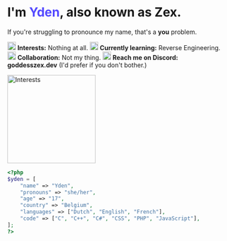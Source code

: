# I'm <span style="color:rgb(84,74,255);"> Yden</span>, also known as Zex.
If you're struggling to pronounce my name, that's a **you** problem.

<img src="https://cdn.discordapp.com/emojis/1165658981671374868.webp?size=96&quality=lossless" alt="Interests" height="19"/> **Interests:** Nothing at all.
<img src="https://cdn.discordapp.com/emojis/1208803787062386748.gif?size=96&quality=lossless" alt="Interests" height="19"/> **Currently learning:** Reverse Engineering.
<img src="https://cdn.discordapp.com/emojis/1012428967262830632.webp?size=96&quality=lossless" alt="Interests" height="19"/> **Collaboration:** Not my thing.
<img src="https://cdn.discordapp.com/emojis/1062172029152935947.webp?size=96&quality=lossless" alt="Interests" height="19"/> **Reach me on Discord:** **goddesszex.dev** (I'd prefer if you don't bother.)

<img src="https://cdn.discordapp.com/attachments/1130801809741578300/1214729959323730050/cat.gif?ex=65fa2c6e&is=65e7b76e&hm=67a363015896f8ba4620e22df067eb2085a9f606d449b6867d534a9ba3de9eec&" alt="Interests" height="200"/> 

```php
<?php
$yden = [
    "name" => "Yden",
    "pronouns" => "she/her",
    "age" => "17",
    "country" => "Belgium",
    "languages" => ["Dutch", "English", "French"],
    "code" => ["C", "C++", "C#", "CSS", "PHP", "JavaScript"],
];
?>

